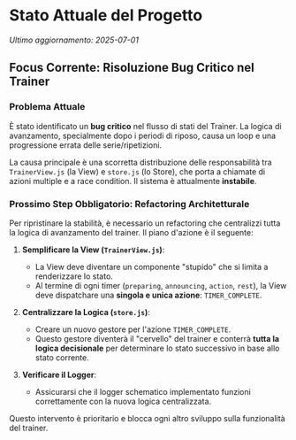 # Stato Attuale del Progetto
*Ultimo aggiornamento: 2025-07-01*

## Focus Corrente: Risoluzione Bug Critico nel Trainer

### Problema Attuale
È stato identificato un **bug critico** nel flusso di stati del Trainer. La logica di avanzamento, specialmente dopo i periodi di riposo, causa un loop e una progressione errata delle serie/ripetizioni.

La causa principale è una scorretta distribuzione delle responsabilità tra `TrainerView.js` (la View) e `store.js` (lo Store), che porta a chiamate di azioni multiple e a race condition. Il sistema è attualmente **instabile**.

### Prossimo Step Obbligatorio: Refactoring Architetturale
Per ripristinare la stabilità, è necessario un refactoring che centralizzi tutta la logica di avanzamento del trainer. Il piano d'azione è il seguente:

1.  **Semplificare la View (`TrainerView.js`)**:
    * La View deve diventare un componente "stupido" che si limita a renderizzare lo stato.
    * Al termine di ogni timer (`preparing`, `announcing`, `action`, `rest`), la View deve dispatchare una **singola e unica azione**: `TIMER_COMPLETE`.

2.  **Centralizzare la Logica (`store.js`)**:
    * Creare un nuovo gestore per l'azione `TIMER_COMPLETE`.
    * Questo gestore diventerà il "cervello" del trainer e conterrà **tutta la logica decisionale** per determinare lo stato successivo in base allo stato corrente.

3.  **Verificare il Logger**:
    * Assicurarsi che il logger schematico implementato funzioni correttamente con la nuova logica centralizzata.

Questo intervento è prioritario e blocca ogni altro sviluppo sulla funzionalità del trainer.
